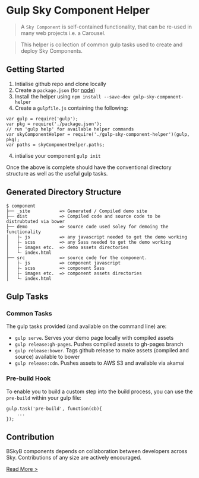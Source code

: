 Gulp Sky Component Helper 
========================

> A `Sky Component` is self-contained functionality, that can be re-used in many web projects i.e. a Carousel.

> This helper is collection of common gulp tasks used to create and deploy Sky Components.

## Getting Started
 
1. Intialise github repo and clone locally
2. Create a `package.json` (for [node](https://www.npmjs.org/doc/files/package.json.html))
2. Install the helper using `npm install --save-dev gulp-sky-component-helper`
3. Create a `gulpfile.js` containing the following:
```
var gulp = require('gulp');
var pkg = require('./package.json');
// run 'gulp help' for available helper commands
var skyComponentHelper = require('./gulp-sky-component-helper')(gulp, pkg);
var paths = skyComponentHelper.paths;
```
4. intialise your component `gulp init`

Once the above is complete should have the conventional directory structure as well as the useful gulp tasks.

## Generated Directory Structure

    $ component
    ├── _site           => Generated / Compiled demo site
    ├── dist            => Compiled code and source code to be distrubtuted via bower
    ├── demo            => source code used soley for demoing the functionality
    │   ├- js           => any javascript needed to get the demo working
    │   ├- scss         => any Sass needed to get the demo working
    │   ├- images etc.  => demo assets directories
    │   └- index.html
    ├── src             => source code for the component.
    │   ├- js           => component javascript
    │   ├- scss         => component Sass
    │   ├- images etc.  => component assets directories
    │   └- index.html


## Gulp Tasks

### Common Tasks

The gulp tasks provided (and available on the command line) are:

 * `gulp serve`.  Serves your demo page locally with compiled assets
 * `gulp release:gh-pages`.  Pushes compiled assets to gh-pages branch
 * `gulp release:bower`.  Tags github release to make assets  (compiled and source) available to bower 
 * `gulp release:cdn`.  Pushes assets to AWS S3 and available via akamai

### Pre-build Hook

To enable you to build a custom step into the build process, you can use the `pre-build` within your gulp file:

```
gulp.task('pre-build', function(cb){
    ...
});

```

## Contribution

BSkyB components depends on collaboration between developers across Sky. Contributions of any size are actively encouraged.

[Read More >](CONTRIBUTING.md)
